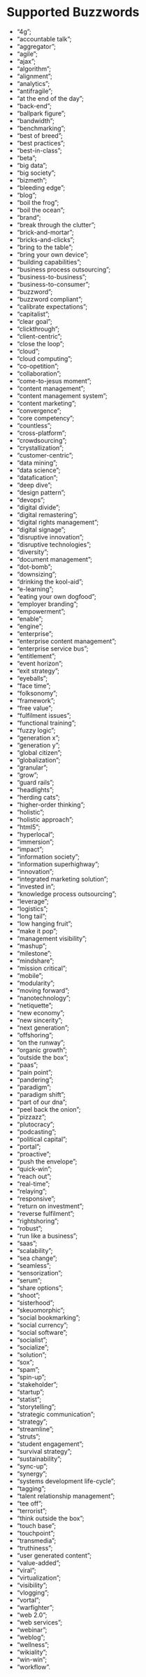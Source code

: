 Supported Buzzwords
=================

* “4g”;
* “accountable talk”;
* “aggregator”;
* “agile”;
* “ajax”;
* “algorithm”;
* “alignment”;
* “analytics”;
* “antifragile”;
* “at the end of the day”;
* “back-end”;
* “ballpark figure”;
* “bandwidth”;
* “benchmarking”;
* “best of breed”;
* “best practices”;
* “best-in-class”;
* “beta”;
* “big data”;
* “big society”;
* “bizmeth”;
* “bleeding edge”;
* “blog”;
* “boil the frog”;
* “boil the ocean”;
* “brand”;
* “break through the clutter”;
* “brick-and-mortar”;
* “bricks-and-clicks”;
* “bring to the table”;
* “bring your own device”;
* “building capabilities”;
* “business process outsourcing”;
* “business-to-business”;
* “business-to-consumer”;
* “buzzword”;
* “buzzword compliant”;
* “calibrate expectations”;
* “capitalist”;
* “clear goal”;
* “clickthrough”;
* “client-centric”;
* “close the loop”;
* “cloud”;
* “cloud computing”;
* “co-opetition”;
* “collaboration”;
* “come-to-jesus moment”;
* “content management”;
* “content management system”;
* “content marketing”;
* “convergence”;
* “core competency”;
* “countless”;
* “cross-platform”;
* “crowdsourcing”;
* “crystallization”;
* “customer-centric”;
* “data mining”;
* “data science”;
* “datafication”;
* “deep dive”;
* “design pattern”;
* “devops”;
* “digital divide”;
* “digital remastering”;
* “digital rights management”;
* “digital signage”;
* “disruptive innovation”;
* “disruptive technologies”;
* “diversity”;
* “document management”;
* “dot-bomb”;
* “downsizing”;
* “drinking the kool-aid”;
* “e-learning”;
* “eating your own dogfood”;
* “employer branding”;
* “empowerment”;
* “enable”;
* “engine”;
* “enterprise”;
* “enterprise content management”;
* “enterprise service bus”;
* “entitlement”;
* “event horizon”;
* “exit strategy”;
* “eyeballs”;
* “face time”;
* “folksonomy”;
* “framework”;
* “free value”;
* “fulfilment issues”;
* “functional training”;
* “fuzzy logic”;
* “generation x”;
* “generation y”;
* “global citizen”;
* “globalization”;
* “granular”;
* “grow”;
* “guard rails”;
* “headlights”;
* “herding cats”;
* “higher-order thinking”;
* “holistic”;
* “holistic approach”;
* “html5”;
* “hyperlocal”;
* “immersion”;
* “impact”;
* “information society”;
* “information superhighway”;
* “innovation”;
* “integrated marketing solution”;
* “invested in”;
* “knowledge process outsourcing”;
* “leverage”;
* “logistics”;
* “long tail”;
* “low hanging fruit”;
* “make it pop”;
* “management visibility”;
* “mashup”;
* “milestone”;
* “mindshare”;
* “mission critical”;
* “mobile”;
* “modularity”;
* “moving forward”;
* “nanotechnology”;
* “netiquette”;
* “new economy”;
* “new sincerity”;
* “next generation”;
* “offshoring”;
* “on the runway”;
* “organic growth”;
* “outside the box”;
* “paas”;
* “pain point”;
* “pandering”;
* “paradigm”;
* “paradigm shift”;
* “part of our dna”;
* “peel back the onion”;
* “pizzazz”;
* “plutocracy”;
* “podcasting”;
* “political capital”;
* “portal”;
* “proactive”;
* “push the envelope”;
* “quick-win”;
* “reach out”;
* “real-time”;
* “relaying”;
* “responsive”;
* “return on investment”;
* “reverse fulfilment”;
* “rightshoring”;
* “robust”;
* “run like a business”;
* “saas”;
* “scalability”;
* “sea change”;
* “seamless”;
* “sensorization”;
* “serum”;
* “share options”;
* “shoot”;
* “sisterhood”;
* “skeuomorphic”;
* “social bookmarking”;
* “social currency”;
* “social software”;
* “socialist”;
* “socialize”;
* “solution”;
* “sox”;
* “spam”;
* “spin-up”;
* “stakeholder”;
* “startup”;
* “statist”;
* “storytelling”;
* “strategic communication”;
* “strategy”;
* “streamline”;
* “struts”;
* “student engagement”;
* “survival strategy”;
* “sustainability”;
* “sync-up”;
* “synergy”;
* “systems development life-cycle”;
* “tagging”;
* “talent relationship management”;
* “tee off”;
* “terrorist”;
* “think outside the box”;
* “touch base”;
* “touchpoint”;
* “transmedia”;
* “truthiness”;
* “user generated content”;
* “value-added”;
* “viral”;
* “virtualization”;
* “visibility”;
* “vlogging”;
* “vortal”;
* “warfighter”;
* “web 2.0”;
* “web services”;
* “webinar”;
* “weblog”;
* “wellness”;
* “wikiality”;
* “win-win”;
* “workflow”.
